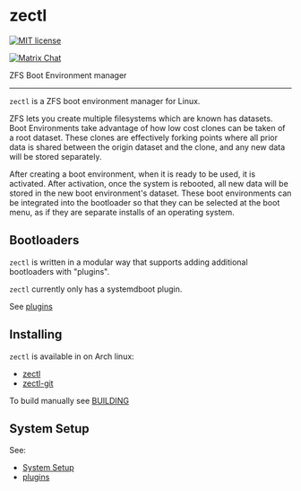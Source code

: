 # zectl

[![MIT license](http://img.shields.io/badge/license-MIT-brightgreen.svg)](http://opensource.org/licenses/MIT)

[![Matrix Chat](https://img.shields.io/badge/chat-on%20%5Bmatrix%5D-brightgreen)](https://riot.im/app/#/room/#zectl:matrix.org "Matrix chat")

ZFS Boot Environment manager

---

`zectl` is a ZFS boot environment manager for Linux.

ZFS lets you create multiple filesystems which are known has datasets. Boot Environments take advantage of how low cost clones can be taken of a root dataset. These clones are effectively forking points where all prior data is shared between the origin dataset and the clone, and any new data will be stored separately.

After creating a boot environment, when it is ready to be used, it is activated. After activation, once the system is rebooted, all new data will be stored in the new boot environment's dataset. These boot environments can be integrated into the bootloader so that they can be selected at the boot menu, as if they are separate installs of an operating system.

## Bootloaders

`zectl` is written in a modular way that supports adding additional bootloaders with "plugins".

`zectl` currently only has a systemdboot plugin.

See [plugins](docs/plugins/README.md)

## Installing

`zectl` is available in on Arch linux:
* [zectl](https://aur.archlinux.org/packages/zectl/)
* [zectl-git](https://aur.archlinux.org/packages/zectl-git/)

To build manually see [BUILDING](docs/BUILDING.md)

## System Setup

See:
* [System Setup](docs/SYSTEM_SETUP.md)
* [plugins](docs/plugins/README.md)
